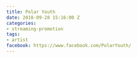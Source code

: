 ```yaml
---
title: Polar Youth
date: 2018-09-28 15:16:00 Z
categories:
- streaming-promotion
tags:
- artist
facebook: https://www.facebook.com/PolarYouth/
---
```


